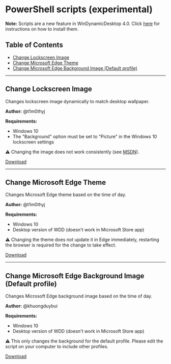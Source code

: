# PowerShell scripts (experimental)

**Note:** Scripts are a new feature in WinDynamicDesktop 4.0. Click [here](https://github.com/t1m0thyj/WinDynamicDesktop/wiki/Installing-scripts) for instructions on how to install them.

## Table of Contents

- [Change Lockscreen Image](#change-lockscreen-image)
- [Change Microsoft Edge Theme](#change-microsoft-edge-theme)
- [Change Microsoft Edge Background Image (Default profile)](#change-microsoft-edge-background-image-default-profile)

---

## Change Lockscreen Image

Changes lockscreen image dynamically to match desktop wallpaper.

**Author:** @t1m0thyj

**Requirements:**
- Windows 10
- The "Background" option must be set to "Picture" in the Windows 10 lockscreen settings

⚠️ Changing the image does not work consistently (see [MSDN](https://social.msdn.microsoft.com/Forums/vstudio/en-US/c5f7e014-a1a1-4d62-b550-7976381d62cd/change-windows-8-lockscreen-image-with-wpfservice-only-works-once?forum=wpf)).

[Download](/experimental/ChangeLockscreenImage.ps1?raw=true)

---

## Change Microsoft Edge Theme

Changes Microsoft Edge theme based on the time of day.

**Author:** @t1m0thyj

**Requirements:**
- Windows 10
- Desktop version of WDD (doesn't work in Microsoft Store app)

⚠️ Changing the theme does not update it in Edge immediately, restarting the browser is required for the change to take effect.

[Download](/experimental/ChangeMicrosoftEdgeTheme.ps1?raw=true)

---

## Change Microsoft Edge Background Image (Default profile)

Changes Microsoft Edge background image based on the time of day.

**Author:** @khuongduybui

**Requirements:**
- Windows 10
- Desktop version of WDD (doesn't work in Microsoft Store app)

⚠️ This only changes the background for the default profile. Please edit the script on your computer to include other profiles.

[Download](/experimental/ChangeEdgeBackgroundDefault.ps1?raw=true)
